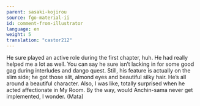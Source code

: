 ```yaml
---
parent: sasaki-kojirou
source: fgo-material-ii
id: comment-from-illustrator
language: en
weight: 5
translation: "castor212"
---
```


He sure played an active role during the first chapter, huh. He had really helped me a lot as well.
You can say he sure isn’t lacking in for some good gag during interludes and dango quest. Still, his feature is actually on the slim side; he got those slit, almond eyes and beautiful silky hair. He’s all around a beautiful character. Also, I was like, totally surprised when he acted affectionate in My Room. By the way, would Anchin-sama never get implemented, I wonder. (Mata)
